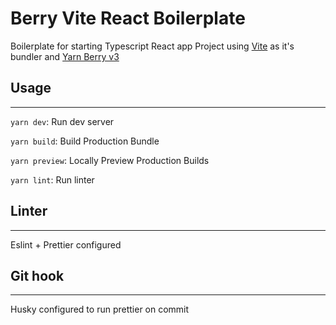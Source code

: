 # Berry Vite React Boilerplate

Boilerplate for starting Typescript React app Project using [Vite](https://vite.dev) as it's bundler and [Yarn Berry v3](https://yarnpkg.com/getting-started/migration)

## Usage

---

`yarn dev`: Run dev server

`yarn build`: Build Production Bundle

`yarn preview`: Locally Preview Production Builds

`yarn lint`: Run linter

## Linter

---

Eslint + Prettier configured

## Git hook

---

Husky configured to run prettier on commit
